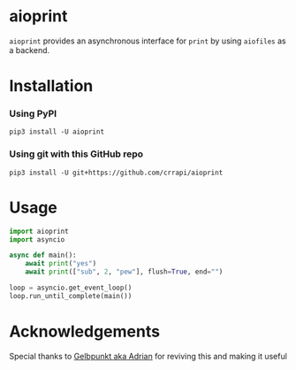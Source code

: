 # aioprint
`aioprint` provides an asynchronous interface for `print` by using `aiofiles` as a backend.

# Installation
### Using PyPI
`pip3 install -U aioprint`

### Using git with this GitHub repo
`pip3 install -U git+https://github.com/crrapi/aioprint`

# Usage
```python
import aioprint
import asyncio

async def main():
    await print("yes")
    await print(["sub", 2, "pew"], flush=True, end="")

loop = asyncio.get_event_loop()
loop.run_until_complete(main())
```

# Acknowledgements
Special thanks to [Gelbpunkt aka Adrian](https://github.com/Gelbpunkt) for reviving this and making it useful
